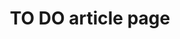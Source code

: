 ---
title: TO DO article page
tags: [dev, todo]
keywords: 
last_updated: July 10, 2018
summary: "All things to do on the Article Page"
sidebar: todo_sidebar
permalink: todo_article
toc: true
---